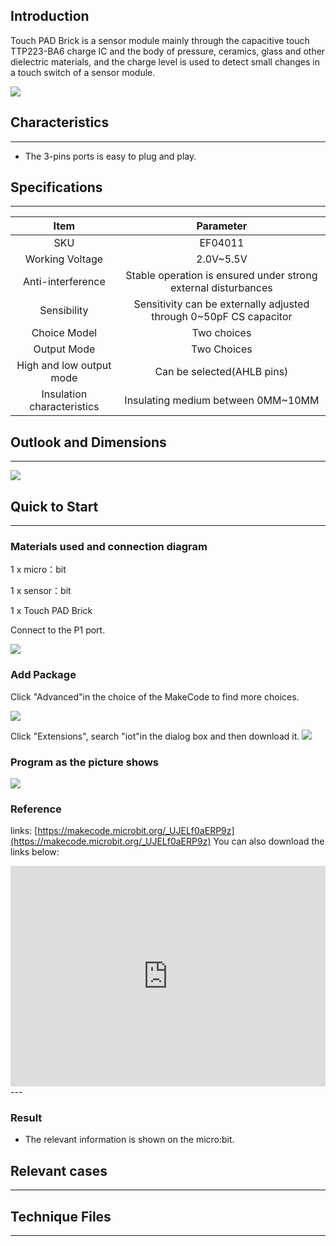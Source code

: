 ## Introduction


Touch PAD Brick is a sensor module mainly through the capacitive touch TTP223-BA6 charge IC and the body of pressure, ceramics, glass and other dielectric materials, and the charge level is used to detect small changes in a touch switch of a sensor module.

 ![](https://i.imgur.com/XLSIYQj.jpg)

## Characteristics
---
- The 3-pins ports is easy to plug and play.

## Specifications
---
Item | Parameter 
:-: | :-: 
SKU|EF04011
Working Voltage|2.0V~5.5V
Anti-interference|Stable operation is ensured under strong external disturbances
Sensibility|Sensitivity can be externally adjusted through 0~50pF CS capacitor
Choice Model|Two choices
Output Mode|Two Choices
High and low output mode|Can be selected(AHLB pins)
Insulation characteristics|Insulating medium between 0MM~10MM
## Outlook and Dimensions
---
 ![](https://i.imgur.com/uX6EyOO.png)

## Quick to Start
---

### Materials used and connection diagram
1 x micro：bit

1 x sensor：bit

1 x Touch PAD Brick

Connect to the P1 port.

 ![](https://i.imgur.com/xqYKZ0r.png)
### Add Package
Click "Advanced"in the choice of the MakeCode to find more choices.

 ![](https://i.imgur.com/smtcNoB.png)

Click "Extensions", search "iot"in the dialog box and then download it.
 ![](https://i.imgur.com/qChMeYd.png)

### Program as the picture shows
 ![](https://i.imgur.com/vsoyhgH.png)

### Reference
links:
[https://makecode.microbit.org/_UJELf0aERP9z](https://makecode.microbit.org/_UJELf0aERP9z)
You can also download the links below:

<div style="position:relative;height:0;padding-bottom:70%;overflow:hidden;"><iframe style="position:absolute;top:0;left:0;width:100%;height:100%;" src="https://makecode.microbit.org/#pub:_UJELf0aERP9z" frameborder="0" sandbox="allow-popups allow-forms allow-scripts allow-same-origin"></iframe></div>  
---

### Result
- The relevant information is shown on the micro:bit.

## Relevant cases
---

## Technique Files
---
